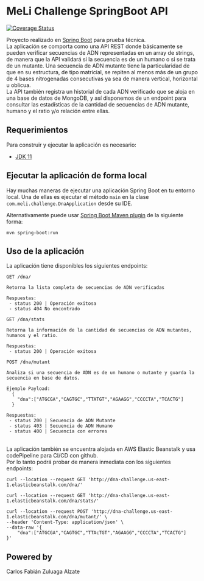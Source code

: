 # MeLi Challenge SpringBoot API

[![Coverage Status](https://coveralls.io/repos/github/fabianzul/MeLiMutantDnaChallenge/badge.svg?branch=main)](https://coveralls.io/github/fabianzul/MeLiMutantDnaChallenge?branch=main)

Proyecto realizado en [Spring Boot](http://projects.spring.io/spring-boot/) para prueba técnica.<br>
La aplicación se comporta como una API REST donde básicamente se pueden verificar secuencias de ADN representadas en un array de strings, de manera que la API validará si la secuencia es de un humano o si se trata de un mutante. Una secuencia de ADN mutante tiene la particularidad de que en su estructura, de tipo matricial, se repiten al menos más de un grupo de 4 bases nitrogenadas consecutivas ya sea de manera vertical, horizontal u oblicua. <br>
La API también registra un historial de cada ADN verificado que se aloja en una base de datos de MongoDB, y así disponemos de un endpoint para consultar las estadísticas de la cantidad de secuencias de ADN mutante, humano y el ratio y/o relación entre ellas.

## Requerimientos

Para construir y ejecutar la aplicación es necesario:

- [JDK 11](https://www.oracle.com/java/technologies/javase/jdk11-archive-downloads.html)

## Ejecutar la aplicación de forma local

Hay muchas maneras de ejecutar una aplicación Spring Boot en tu entorno local. Una de ellas es ejecutar el método `main` en la clase `com.meli.challenge.DnaApplication` desde su IDE.

Alternativamente puede usar [Spring Boot Maven plugin](https://docs.spring.io/spring-boot/docs/current/reference/html/build-tool-plugins-maven-plugin.html) de la siguiente forma:

```shell
mvn spring-boot:run
```

## Uso de la aplicación

La aplicación tiene disponibles los siguientes endpoints:

```shell
GET /dna/

Retorna la lista completa de secuencias de ADN verificadas

Respuestas: 
 - status 200 | Operación exitosa
 - status 404 No encontrado
```

```shell
GET /dna/stats

Retorna la información de la cantidad de secuencias de ADN mutantes, humanos y el ratio.

Respuestas: 
 - status 200 | Operación exitosa
```

```shell
POST /dna/mutant

Analiza si una secuencia de ADN es de un humano o mutante y guarda la secuencia en base de datos.

Ejemplo Payload:
  {
    "dna":["ATGCGA","CAGTGC","TTATGT","AGAAGG","CCCCTA","TCACTG"]
  } 

Respuestas: 
 - status 200 | Secuencia de ADN Mutante
 - status 403 | Secuencia de ADN Humano
 - status 400 | Secuencia con errores
```
<br>
La aplicación también se encuentra alojada en AWS Elastic Beanstalk y usa codePipeline para CI/CD con github. <br>
Por lo tanto podrá probar de manera inmediata con los siguientes endpoints:

```shell
curl --location --request GET 'http://dna-challenge.us-east-1.elasticbeanstalk.com/dna/'

curl --location --request GET 'http://dna-challenge.us-east-1.elasticbeanstalk.com/dna/stats/'

curl --location --request POST 'http://dna-challenge.us-east-1.elasticbeanstalk.com/dna/mutant/' \
--header 'Content-Type: application/json' \
--data-raw '{
    "dna":["ATGCGA","CAGTGC","TTAcTGT","AGAAGG","CCCCTA","TCACTG"]
}'
```


## Powered by
Carlos Fabián Zuluaga Alzate
